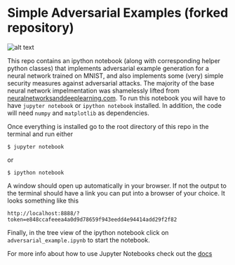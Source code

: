 # Simple Adversarial Examples (forked repository)

![alt text](./images/adversarial_example.jpg "Adversarial Examples!")

This repo contains an ipython notebook (along with corresponding helper python classes) that implements adversarial example generation for a neural network trained on MNIST, and also implements some (very) simple security measures against adversarial attacks. The majority of the base neural network impelmentation was shamelessly lifted from [neuralnetworksanddeeplearning.com](http://neuralnetworksanddeeplearning.com/). To run this notebook you will have to have `jupyter notebook` or `ipython notebook` installed. In addition, the code will need `numpy` and `matplotlib` as dependencies. 

Once everything is installed go to the root directory of this repo in the terminal and run either 

`$ jupyter notebook` 

or 

`$ ipython notebook`

A window should open up automatically in your browser. If not the output to the terminal should have a link you can put into a browser of your choice. It looks something like this 

`http://localhost:8888/?token=e848ccafeeea4a0d9d78659f943eedd4e94414add29f2f82`

Finally, in the tree view of the ipython notebook click on `adversarial_example.ipynb` to start the notebook. 

For more info about how to use Jupyter Notebooks check out the [docs](http://jupyter-notebook-beginner-guide.readthedocs.io/en/latest/execute.html)
